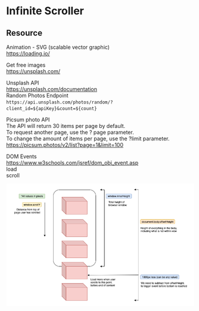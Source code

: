 # Infinite Scroller

## Resource 
Animation - SVG (scalable vector graphic) \
https://loading.io/ <br>

Get free images \
https://unsplash.com/ <br>

Unsplash API \
https://unsplash.com/documentation <br>
Random Photos Endpoint\
`https://api.unsplash.com/photos/random/?client_id=${apiKey}&count=${count}` <br>

Picsum photo API \
The API will return 30 items per page by default. <br>
To request another page, use the ? page parameter. <br>
To change the amount of items per page, use the ?limit parameter. <br>
https://picsum.photos/v2/list?page=1&limit=100 <br>

DOM Events \
https://www.w3schools.com/jsref/dom_obj_event.asp <br>
load <br>
scroll <br>

![alt text](image/Infinite+Scroll+Functionality.png)